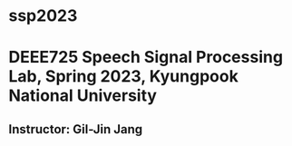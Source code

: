 # ssp2023
# DEEE725 Speech Signal Processing Lab, Spring 2023, Kyungpook National University
## Instructor: Gil-Jin Jang
